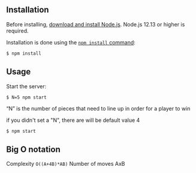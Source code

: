 ## Installation

Before installing, [download and install Node.js](https://nodejs.org/en/download/).
Node.js 12.13 or higher is required.

Installation is done using the
[`npm install` command](https://docs.npmjs.com/getting-started/installing-npm-packages-locally):

```console
$ npm install
```
## Usage
Start the server:
```console
$ N=5 npm start
```
“N” is the number of pieces that need to line up in order for a player to win

if you didn't set a "N", there are will be default value 4

```console
$ npm start
```

## Big O notation
Complexity `O((A+4B)*AB)`
Number of moves AxB
